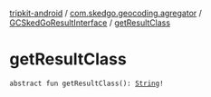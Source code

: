 [tripkit-android](../../index.md) / [com.skedgo.geocoding.agregator](../index.md) / [GCSkedGoResultInterface](index.md) / [getResultClass](./get-result-class.md)

# getResultClass

`abstract fun getResultClass(): `[`String`](https://kotlinlang.org/api/latest/jvm/stdlib/kotlin/-string/index.html)`!`